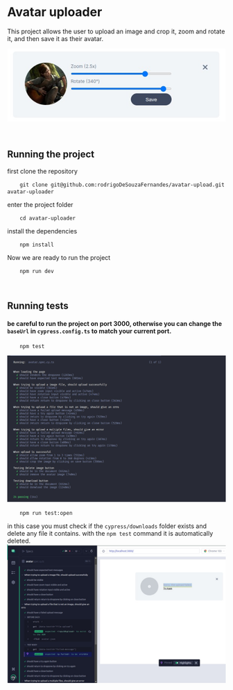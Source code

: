 
# Avatar uploader

This project allows the user to upload an image and crop it, zoom and rotate it,
and then save it as their avatar.

![crop](/media/readme/crop.jpeg)

<br>

## Running the project

first clone the repository
```
    git clone git@github.com:rodrigoDeSouzaFernandes/avatar-upload.git avatar-uploader
```

enter the project folder
```
    cd avatar-uploader
```

install the dependencies
```
    npm install
```

Now we are ready to run the project
```
    npm run dev
```

<br>


## Running tests

#### be careful to run the project on port 3000, otherwise you can change the `baseUrl` in `cypress.config.ts` to match your current port.


```
    npm test
```
![test](/media/readme/test.jpeg)



```
    npm run test:open
```
in this case you must check if the `cypress/downloads` folder exists and delete any file it contains. with the `npm test` command it is automatically deleted.
![test:open](/media/readme/testopen.jpeg)